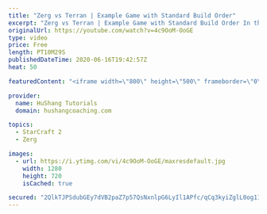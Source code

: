 ```yaml
---
title: "Zerg vs Terran | Example Game with Standard Build Order"
excerpt: "Zerg vs Terran | Example Game with Standard Build Order In this guide we learn how to defend early Terran attacks.  Coaching -------------------------------------------------------------------------- Interested in Starcraft lessons? Check out my website! I would love to help you improve and reach your"
originalUrl: https://youtube.com/watch?v=4c9OoM-OoGE
type: video
price: Free
length: PT10M29S
publishedDateTime: 2020-06-16T19:42:57Z
heat: 50

featuredContent: "<iframe width=\"800\" height=\"500\" frameborder=\"0\" src=\"https://www.youtube.com/embed/4c9OoM-OoGE\" allow=\"accelerometer; autoplay; encrypted-media; gyroscope; picture-in-picture\" allowfullscreen></iframe>"

provider:
  name: HuShang Tutorials
  domain: hushangcoaching.com

topics:
  - StarCraft 2
  - Zerg

images:
  - url: https://i.ytimg.com/vi/4c9OoM-OoGE/maxresdefault.jpg
    width: 1280
    height: 720
    isCached: true

secured: "2QlkTJPSdubGEy7dVB2paZ7p57QsNxnlpG6LyIl1APfc/qCq3kyiZglL0og11QfQEC9SFMtvIwsQ2mFuhbkgpIawfm/Bw1jYJe3pNVAU/XUZKmu0jrlywUJYwPKuSQK8Ik3wI9XcTdBPk5b8CBrayHTy3u8/vJiYXjc8HRCSIFATFXbztb6CWCSnfKQyC+mSklNGwOSmbUziIcGKN5PlbmMBUocimRkZyNYjdFjyIaIlolDzGhkP/n9qskuEBNHcatjpOtaCk7GRuEWsVKOHOPu4Cmj/TJyMqtlkvi/v8lnFGLifsOtIESA0xgZud/z1iKZaWN3v9ECRK+mdmD5MUQeUR1ZIdHtQg87xtUIsvbxmxmtTnNu00Rtszvxds37+odG/gWUa++lt4t0BMoCSjOIdQJIqoqW1W7PwCqopTrE=;55AEgrqmsqigXzqMfm8s6g=="
---
```


